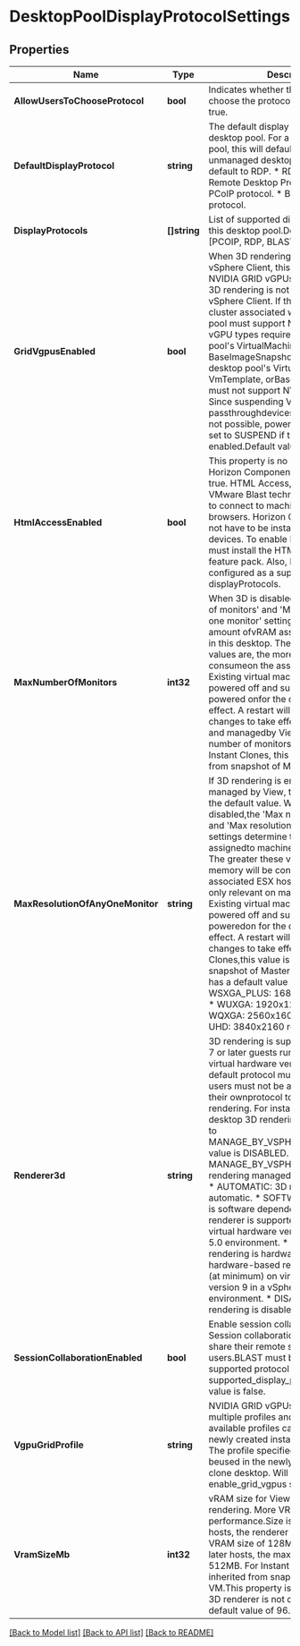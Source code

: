 # DesktopPoolDisplayProtocolSettings

## Properties

Name | Type | Description | Notes
------------ | ------------- | ------------- | -------------
**AllowUsersToChooseProtocol** | **bool** | Indicates whether the users can choose the protocol. Default value is true. | 
**DefaultDisplayProtocol** | **string** | The default display protocol for the desktop pool. For a managed desktop pool, this will default to PCOIP.For an unmanaged desktop pool, this will default to RDP. * RDP: Microsoft Remote Desktop Protocol. * PCOIP: PCoIP protocol. * BLAST: BLAST protocol. | 
**DisplayProtocols** | **[]string** | List of supported display protocols for this desktop pool.Default value is [PCOIP, RDP, BLAST]. | 
**GridVgpusEnabled** | **bool** | When 3D rendering is managed by the vSphere Client, this enables support for NVIDIA GRID vGPUs.This will be false if 3D rendering is not managed by the vSphere Client. If this is true,the host or cluster associated with the desktop pool must support NVIDIA GRID and vGPU types required by the desktop pool&#39;s VirtualMachines,VmTemplate, or BaseImageSnapshot. If this is false, the desktop pool&#39;s VirtualMachines, VmTemplate, orBaseImageSnapshot must not support NVIDIA GRID vGPUs. Since suspending VMs with passthroughdevices such as vGPUs is not possible, power_policy cannot be set to SUSPEND if this is enabled.Default value is false. | [optional] 
**HtmlAccessEnabled** | **bool** | This property is no longer in use for Horizon Components. It is always set to true. HTML Access, enabled by VMware Blast technology, allows users to connect to machines from Web browsers. Horizon Client software does not have to be installed on the client devices. To enable HTML Access, you must install the HTML Machine Access feature pack. Also, Blast must be configured as a supported protocol in displayProtocols. | 
**MaxNumberOfMonitors** | **int32** | When 3D is disabled, the &#39;Max number of monitors&#39; and &#39;Max resolution of any one monitor&#39; settings determine the amount ofvRAM assigned to machines in this desktop. The greater these values are, the more memory will be consumeon the associated ESX hosts. Existing virtual machines must be powered off and subsequently powered onfor the change to take effect. A restart will not cause the changes to take effect. If 3D is enabled and managedby View, the maximum number of monitors must be 1 or 2. For Instant Clones, this value is inherited from snapshot of Master VM. | [optional] 
**MaxResolutionOfAnyOneMonitor** | **string** | If 3D rendering is enabled and managed by View, this must be set to the default value. When 3D rendering is disabled,the &#39;Max number of monitors&#39; and &#39;Max resolution of any one monitor&#39; settings determine the amount of vRAM assignedto machines in this desktop. The greater these values are, the more memory will be consumed on the associated ESX hosts.This setting is only relevant on managed machines. Existing virtual machines must be powered off and subsequently poweredon for the change to take effect. A restart will not cause the changes to take effect. For Instant Clones,this value is inherited from snapshot of Master VM. This property has a default value of WUXGA. * WSXGA_PLUS: 1680x1050 resolution. * WUXGA: 1920x1200 resolution. * WQXGA: 2560x1600 resolution. * UHD: 3840x2160 resolution. | [optional] 
**Renderer3d** | **string** | 3D rendering is supported on Windows 7 or later guests running on VMs with virtual hardware version8 or later. The default protocol must be PCoIP and users must not be allowed to choose their ownprotocol to enable 3D rendering. For instant clone source desktop 3D rendering always mapped to MANAGE_BY_VSPHERE_CLIENT.Default value is DISABLED. * MANAGE_BY_VSPHERE_CLIENT: 3D rendering managed by vSphere Client. * AUTOMATIC: 3D rendering is automatic. * SOFTWARE: 3D rendering is software dependent. The software renderer is supported (at minimum) on virtual hardware version 8 in a vSphere 5.0 environment. * HARDWARE: 3D rendering is hardware dependent. The hardware-based renderer is supported (at minimum) on virtual hardware version 9 in a vSphere 5.1 environment. * DISABLED: 3D rendering is disabled. | 
**SessionCollaborationEnabled** | **bool** | Enable session collaboration feature. Session collaborationallows a user to share their remote session with other users.BLAST must be configured as a supported protocol in supported_display_protocols.Default value is false. | 
**VgpuGridProfile** | **string** | NVIDIA GRID vGPUs might have multiple profiles and any one of the available profiles can beapplied to newly created instant clone desktop. The profile specified in this field will beused in the newly created instant clone desktop. Will be set if enable_grid_vgpus set to true. | [optional] 
**VramSizeMb** | **int32** | vRAM size for View managed 3D rendering. More VRAM can improve 3D performance.Size is in MB. On ESXi 5.0 hosts, the renderer allows a maximum VRAM size of 128MB. On ESXi 5.1and later hosts, the maximum VRAM size is 512MB. For Instant Clones, this value is inherited from snapshot of Master VM.This property is applicable when 3D renderer is not disabled. This has a default value of 96. | 

[[Back to Model list]](../README.md#documentation-for-models) [[Back to API list]](../README.md#documentation-for-api-endpoints) [[Back to README]](../README.md)


